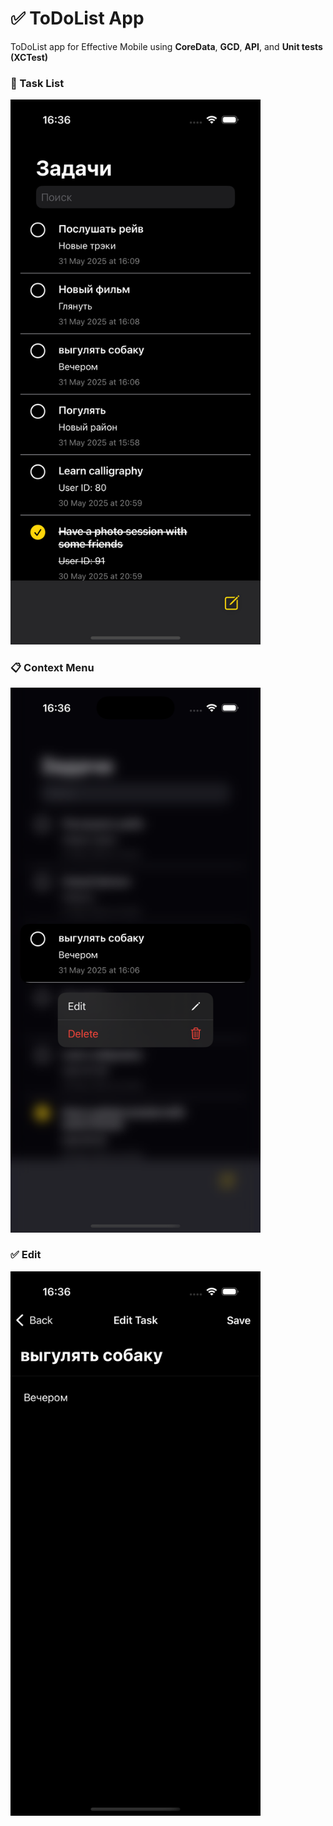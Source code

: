 # ✅ ToDoList App

ToDoList app for Effective Mobile using **CoreData**, **GCD**, **API**, and **Unit tests (XCTest)**

### 📝 Task List
<img src="images/screen1.png" alt="Task List" width="400"/>

### 📋 Context Menu
<img src="images/screen2.png" alt="Context Menu" width="400"/>

### ✅ Edit
<img src="images/screen3.png" alt="Edit" width="400"/>
